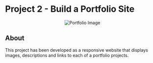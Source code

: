 # Project 2 - Build a Portfolio Site

<p align="center">
    <img src="https://github.com/Lluna89/Full-Stack-Web-Developer/blob/master/Project2/images/Portfolio.jpg?raw=true" alt="Portfolio Image">
</p>

## About
This project has been developed as a responsive website that displays images, descriptions and links to each of a portfolio projects.
